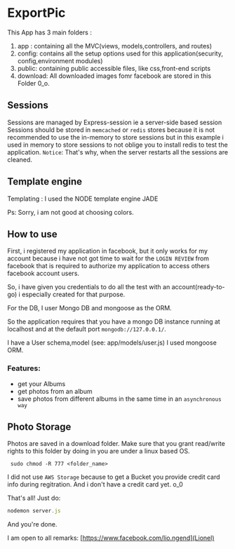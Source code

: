 # ExportPic
This App has 3 main folders :

1. app : containing all the MVC(views, models,controllers, and routes)
2. config: contains all the setup options used for this application(security, config,environment modules)
3. public: containing public accessible files, like css,front-end scripts
4. download: All downloaded images fomr facebook are stored in this Folder 0_o.


## Sessions
 Sessions are managed by Express-session ie a server-side based session
 Sessions should be stored in `memcached` or `redis` stores because it is not recommended to use the in-memory  to store sessions but in this example i used in memory to store sessions to not oblige you to install redis to test the application.
 `Notice`: That's why, when the server restarts all the sessions are cleaned.

## Template engine
 Templating : I used the NODE template engine JADE
 
 Ps: Sorry, i am not good at choosing colors. 
 
## How to use
First, i registered my application in facebook, but it only works for my account because i have not got time to wait for  the `LOGIN REVIEW` from facebook that is  required to authorize my application to access others facebook account users.

So, i have given you credentials to do all the test with an account(ready-to-go) i especially created for that purpose.

For the DB, I user Mongo DB and mongoose as the ORM.

So the application requires that you have a mongo DB instance running at localhost and at the default port `mongodb://127.0.0.1/`.

I have a User schema,model (see: app/models/user.js) 
 I used mongoose ORM.

### Features:
* get your Albums 
* get photos from an album
* save photos from different albums in the same time in an `asynchronous way`


 ## Photo Storage 
 Photos are saved in a download folder. Make sure that you grant read/write rights to this folder by doing  in you are under a linux based OS.
```
 sudo chmod -R 777 <folder_name> 
```

 I did not use `AWS Storage` because to get a Bucket you provide credit card info during regitration. And i  don't have a  credit card yet. o_0
 
 That's all! Just do:
```javascript
nodemon server.js
```
And you're done.

I am open to all remarks: [https://www.facebook.com/lio.ngend](Lionel)



